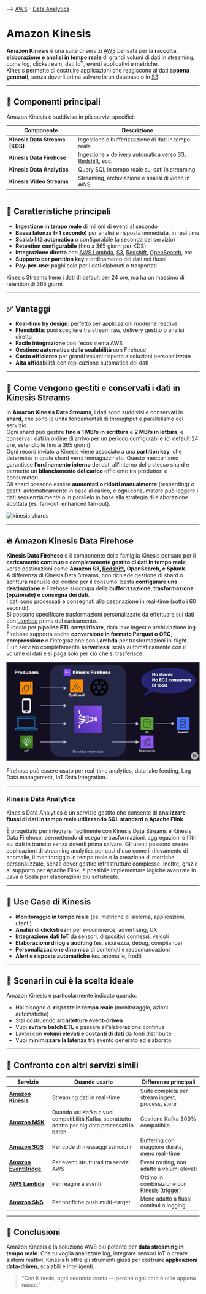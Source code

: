 --> [AWS](/00-Intro/AWS.md)  -  [Data Analytics](/07-IA-ML-Analytics/Intelligenza-artificiale-Machine-Learning-e-Analytics.md)
# Amazon Kinesis

**Amazon Kinesis** è una suite di servizi [AWS](/00-Intro/AWS.md) pensata per la **raccolta, elaborazione e analisi in tempo reale** di grandi volumi di dati in streaming, come log, clickstream, dati IoT, eventi applicativi e metriche.  
Kinesis permette di costruire applicazioni che reagiscono ai dati **appena generati**, senza doverli prima salvare in un database o in [S3](/02-Storage-services/Amazon-S3.md).

---

## 🧩 Componenti principali

Amazon Kinesis è suddiviso in più servizi specifici:

| Componente                     | Descrizione                                               |
| ------------------------------ | --------------------------------------------------------- |
| **Kinesis Data Streams (KDS)** | Ingestione e bufferizzazione di dati in tempo reale       |
| **Kinesis Data Firehose**      | Ingestione + delivery automatica verso [S3](/02-Storage-services/Amazon-S3.md), [Redshift](/07-IA-ML-Analytics/Analytics/Amazon-Redshift-e-Redshift-Serverless.md), ecc. |
| **Kinesis Data Analytics**     | Query SQL in tempo reale sui dati in streaming            |
| **Kinesis Video Streams**      | Streaming, archiviazione e analisi di video in AWS        |

---

## 🌟 Caratteristiche principali

- **Ingestione in tempo reale** di milioni di eventi al secondo
- **Bassa latenza (<1 secondo)** per analisi e risposta immediata, in real time
- **Scalabilità automatica** o configurabile (a seconda del servizio)
- **Retention configurabile** (fino a 365 giorni per KDS)
- **Integrazione diretta** con [AWS Lambda](/01-Compute-options/AWS-Lambda.md), [S3](/02-Storage-services/Amazon-S3.md), [Redshift](/07-IA-ML-Analytics/Analytics/Amazon-Redshift-e-Redshift-Serverless.md), [OpenSearch](/07-IA-ML-Analytics/Analytics/Amazon-OpenSearch.md), etc.
- **Supporto per partition key** e ordinamento dei dati nei flussi
- **Pay-per-use**: paghi solo per i dati elaborati o trasportati

Kinesis Streams tiene i dati di default per 24 ore, ma ha un massimo di retention di 365 giorni.

---

## ✅ Vantaggi

- **Real-time by design**: perfetto per applicazioni moderne reattive
- **Flessibilità**: puoi scegliere tra stream raw, delivery gestito o analisi diretta
- **Facile integrazione** con l’ecosistema AWS
- **Gestione automatica della scalabilità** con Firehose
- **Costo efficiente** per grandi volumi rispetto a soluzioni personalizzate
- **Alta affidabilità** con replicazione automatica dei dati

---

## 🧱 Come vengono gestiti e conservati i dati in Kinesis Streams

In **Amazon Kinesis Data Streams**, i dati sono suddivisi e conservati in **shard**, che sono le unità fondamentali di throughput e parallelismo del servizio.  
Ogni shard può gestire **fino a 1 MB/s in scrittura** e **2 MB/s in lettura**, e conserva i dati in ordine di arrivo per un periodo configurabile (di default 24 ore, estendibile fino a 365 giorni).  
Ogni record inviato a Kinesis viene associato a una **partition key**, che determina in quale shard verrà immagazzinato. Questo meccanismo garantisce **l’ordinamento interno** dei dati all’interno dello stesso shard e permette un **bilanciamento del carico** efficiente tra produttori e consumatori.  
Gli shard possono essere **aumentati o ridotti manualmente** (resharding) o gestiti automaticamente in base al carico, e ogni consumatore può leggere i dati sequenzialmente o in parallelo in base alla strategia di elaborazione adottata (es. fan-out, enhanced fan-out).

![kinesis shards](img/kinesis-streams.png)

---

## 🔥 Amazon Kinesis Data Firehose

**Kinesis Data Firehose** è il componente della famiglia Kinesis pensato per il **caricamento continuo e completamente gestito di dati in tempo reale** verso destinazioni come **Amazon S3, [Redshift](/07-IA-ML-Analytics/Analytics/Amazon-Redshift-e-Redshift-Serverless.md), OpenSearch, e Splunk**.  
A differenza di Kinesis Data Streams, non richiede gestione di shard o scrittura manuale del codice per il consumo: basta **configurare una destinazione** e Firehose si occupa della **bufferizzazione, trasformazione (opzionale) e consegna dei dati**.  
I dati sono processati e consegnati alla destinazione in real-time (sotto i 60 secondi).  
Si possono specificare trasformazioni personalizzate da effettuare sui dati con [Lambda](/01-Compute-options/AWS-Lambda.md) prima del caricamento.  
È ideale per **pipeline ETL semplificate**, data lake ingest e archiviazione log.  
Firehose supporta anche **conversione in formato Parquet o ORC**, **compressione** e l'integrazione con **Lambda** per trasformazioni in-flight.  
È un servizio completamente **serverless**: scala automaticamente con il volume di dati e si paga solo per ciò che si trasferisce.

![kinesis firehose](/07-IA-ML-Analytics/img/kinesis-firehouse.png)

Firehose può essere usato per real-time analytics, data lake feeding, Log Data management, IoT Data Integration.

---
### Kinesis Data Analytics

Kinesis Data Analytics è un servizio gestito che consente di **analizzare flussi di dati in tempo reale utilizzando SQL standard o Apache Flink**. 

È progettato per integrarsi facilmente con Kinesis Data Streams e Kinesis Data Firehose, permettendo di eseguire trasformazioni, aggregazioni e filtri sui dati in transito senza doverli prima salvare. Gli utenti possono creare applicazioni di streaming analytics per casi d'uso come il rilevamento di anomalie, il monitoraggio in tempo reale o la creazione di metriche personalizzate, senza dover gestire infrastrutture complesse. 
Inoltre, grazie al supporto per Apache Flink, è possibile implementare logiche avanzate in Java o Scala per elaborazioni più sofisticate.


---

## 🚀 Use Case di Kinesis

- **Monitoraggio in tempo reale** (es. metriche di sistema, applicazioni, utenti)
- **Analisi di clickstream** per e-commerce, advertising, UX
- **Integrazione dati IoT** da sensori, dispositivi connessi, veicoli
- **Elaborazione di log e auditing** (es. sicurezza, debug, compliance)
- **Personalizzazione dinamica** di contenuti e raccomandazioni
- **Alert e risposte automatiche** (es. anomalie, frodi)

---

## 🧠 Scenari in cui è la scelta ideale

Amazon Kinesis è particolarmente indicato quando:

- Hai bisogno di **risposte in tempo reale** (monitoraggio, azioni automatiche)
- Stai costruendo **architetture event-driven**
- Vuoi **evitare batch ETL** e passare all’elaborazione continua
- Lavori con **volumi elevati e costanti di dati** da fonti distribuite
- Vuoi **minimizzare la latenza** tra evento generato ed elaborato

---

## 🔄 Confronto con altri servizi simili

| Servizio               | Quando usarlo                                | Differenze principali                            |
|------------------------|---------------------------------------------|-------------------------------------------------|
| **[Amazon Kinesis](/07-IA-ML-Analytics/Analytics/Amazon-Kinesis.md)**      | Streaming dati in real-time                   | Suite completa per stream ingest, process, store |
| **[Amazon MSK](/07-IA-ML-Analytics/Analytics/Amazon-MSK.md)**              | Quando usi Kafka o vuoi compatibilità Kafka, soprattutto adatto per big data processati in batch  | Gestione Kafka 100% compatibile                   |
| **[Amazon SQS](/05-Development-Messaging-Deploying/Amazon-SQS.md)**              | Per code di messaggi asincroni                | Buffering con maggiore durata, meno real-time     |
| **[Amazon EventBridge](/05-Development-Messaging-Deploying/Amazon-EventBridge.md)** | Per eventi strutturati tra servizi AWS        | Event routing, non adatto a volumi elevati        |
| **[AWS Lambda](/01-Compute-options/AWS-Lambda.md)**               | Per reagire a eventi                         | Ottimo in combinazione con Kinesis (trigger)      |
| **[Amazon SNS](/05-Development-Messaging-Deploying/Amazon-SNS.md)**               | Per notifiche push multi-target              | Meno adatto a flussi continui o logging           |

---

## 📌 Conclusioni

Amazon Kinesis è la soluzione AWS più potente per **data streaming in tempo reale**. Che tu voglia analizzare log, integrare sensori IoT o creare sistemi reattivi, Kinesis ti offre gli strumenti giusti per costruire **applicazioni data-driven**, scalabili e intelligenti.

> “Con Kinesis, ogni secondo conta — perché ogni dato è utile appena nasce.”
